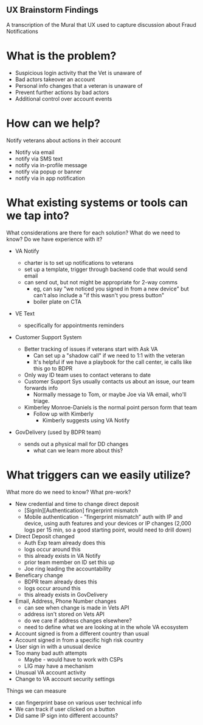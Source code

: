 ## UX Brainstorm Findings

A transcription of the Mural that UX used to capture discussion about Fraud Notifications

# What is the problem?
- Suspicious login activity that the Vet is unaware of
- Bad actors takeover an account
- Personal info changes that a veteran is unaware of
- Prevent further actions by bad actors
- Additional control over account events

# How can we help?
Notify veterans about actions in their account
- Notify via email
- notify via SMS text
- notify via in-profile message
- notify via popup or banner
- notify via in app notification

# What existing systems or tools can we tap into?
What considerations are there for each solution? What do we need to know? Do we have experience with it?

- VA Notify
  - charter is to set up notifications to veterans
  - set up a template, trigger through backend code that would send email
  - can send out, but not might be appropriate for 2-way comms
    - eg, can say "we noticed you signed in from a new device" but can't also include a "if this wasn't you press button"
    - boiler plate on CTA
   
- VE Text
  - specifically for appointments reminders
 
- Customer Support System
  - Better tracking of issues if veterans start with Ask VA
    - Can set up a "shadow call" if we need to 1:1 with the veteran
    - It's helpful if we have a playbook for the call center, ie calls like this go to BDPR
  - Only way ID team uses to contact veterans to date
  - Customer Support Sys usually contacts us about an issue, our team forwards info
    - Normally message to Tom, or maybe Joe via VA email, who'll triage.
  - Kimberley Monroe-Daniels is the normal point person form that team
    - Follow up with Kimberly
      - Kimberly suggests using VA Notify
     
- GovDelivery (used by BDPR team)
  - sends out a physical mail for DD changes
    - what can we learn more about this?

# What triggers can we easily utilize?
What more do we need to know? What pre-work?

- New credential and time to change direct deposit
  - [SignIn][Authentication] fingerprint mismatch
  - Mobile authentication - "fingerprint mismatch” auth with IP and device, using auth features and your devices or IP changes (2,000 logs per 15 min, so a good starting point, would need to drill down)
- Direct Deposit changed
  - Auth Exp team already does this
  - logs occur around this
  - this already exists in VA Notify
  - prior team member on ID set this up
  - Joe ring leading the accountability
- Beneficary change
  - BDPR team already does this
  - logs occur around this
  - this already exists in GovDelivery
- Email, Address, Phone Number changes
  - can see when change is made in Vets API
  - address isn't stored on Vets API 
  - do we care if address changes elsewhere?
  - need to define what we are looking at in the whole VA ecosystem
- Account signed is from a different country than usual
- Account signed in from a specific high risk country
- User sign in with a unusual device
- Too many bad auth attempts
  - Maybe - would have to work with CSPs
  - LIG may have a mechanism
- Unusual VA account activity
- Change to VA account security settings

Things we can measure
- can fingerprint base on various user technical info
- We can track if user clicked on a button
- Did same IP sign into different accounts?

